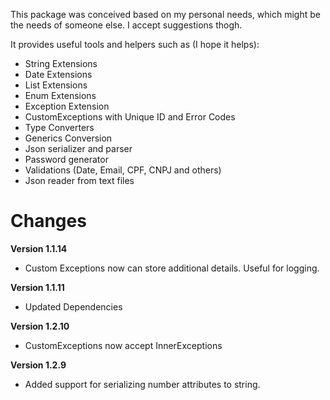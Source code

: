 ﻿This package was conceived based on my personal needs, which might be the needs of someone else. I accept suggestions thogh.

It provides useful tools and helpers such as (I hope it helps):
  - String Extensions
  - Date Extensions
  - List Extensions
  - Enum Extensions
  - Exception Extension
  - CustomExceptions with Unique ID and Error Codes
  - Type Converters
  - Generics Conversion
  - Json serializer and parser
  - Password generator
  - Validations (Date, Email, CPF, CNPJ and others)
  - Json reader from text files


  # Changes

  **Version 1.1.14**
  
  - Custom Exceptions now can store additional details. Useful for logging.


  **Version 1.1.11**
  
  - Updated Dependencies


  **Version 1.2.10**

  - CustomExceptions now accept InnerExceptions


  **Version 1.2.9**

  - Added support for serializing number attributes to string.